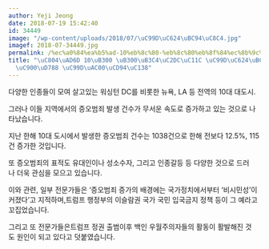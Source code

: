 ```yaml
---
author: Yeji Jeong
date: 2018-07-19 15:42:40
id: 34449
image: "/wp-content/uploads/2018/07/\uC99D\uC624\uBC94\uC8C4.jpg"
imagef: 2018-07-34449.jpg
permalink: /%ec%a0%84%ea%b5%ad-10%eb%8c%80-%eb%8c%80%eb%8f%84%ec%8b%9c%ec%84%9c-%ec%a6%9d%ec%98%a4%eb%b2%94%ec%a3%84-%ea%be%b8%ec%a4%80%ed%9e%88-%ec%a6%9d%ea%b0%80%ec%b6%94%ec%84%b8/
title: "\uC804\uAD6D 10\uB300 \uB300\uB3C4\uC2DC\uC11C \uC99D\uC624\uBC94\uC8C4 \uAFB8\
  \uC900\uD788 \uC99D\uAC00\uCD94\uC138"
---
```


다양한 인종들이 모여 살고있는 워싱턴 DC를 비롯한 뉴욕, LA 등 전역의 10대 대도시.

그러나 이들 지역에서의 증오범죄 발생 건수가 무서운 속도로 증가하고 있는 것으로 나타났습니다.

지난 한해 10대 도시에서 발생한 증오범죄 건수는 1038건으로 한해 전보다 12.5%, 115건 증가한 것입니다.

또 증오범죄의 표적도 유대인이나 성소수자, 그리고 인종갈등 등 다양한 것으로 드러나 더욱 관심을 모으고 있습니다.

이와 관련, 일부 전문가들은 ‘증오범죄 증가의 배경에는 국가정치에서부터 ‘비시민성’이 커졌다’고 지적하며,트럼프 행정부의 이슬람권 국가 국민 입국금지 정책 등이 그 예라고 꼬집었습니다.

그리고 또 전문가들은트럼프 정권 출범이후 백인 우월주의자들의 활동이 활발해진 것도 원인이 되고 있다고 덧붙였습니다.